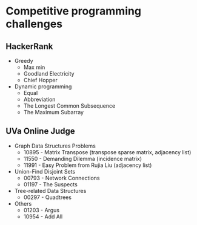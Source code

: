 # Competitive programming challenges 
## HackerRank
* Greedy
  * Max min
  * Goodland Electricity
  * Chief Hopper
* Dynamic programming  
  * Equal
  * Abbreviation
  * The Longest Common Subsequence
  * The Maximum Subarray


## UVa Online Judge
* Graph Data Structures Problems
  * 10895 - Matrix Transpose (transpose sparse matrix, adjacency list)
  * 11550 - Demanding Dilemma (incidence matrix)
  * 11991 - Easy Problem from Rujia Liu (adjacency list)
* Union-Find Disjoint Sets
  * 00793 - Network Connections
  * 01197 - The Suspects
* Tree-related Data Structures
  * 00297 - Quadtrees
* Others
  * 01203 - Argus
  * 10954 - Add All
